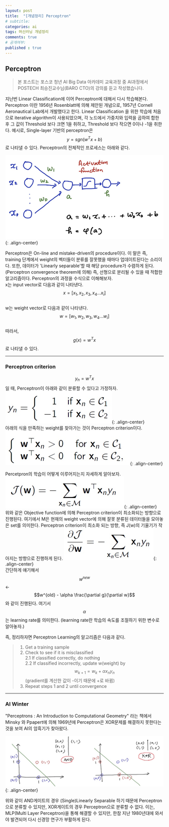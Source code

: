 ```yaml
---
layout: post
title:  "[개념정리] Perceptron"
# subtitle: 
categories: ai
tags: 머신러닝 개념정리
comments: true
# 공개여부:
published : true
---
```


## Perceptron

> 본 포스트는 포스코 청년 AI Big Data 아카데미 교육과정 중 AI과정에서 POSTECH 최승진교수님(BARO CTO)의 강의를 듣고 작성했습니다.

지난번 Linear Classification에 이어 Perceptron에 대해서 다시 학습해본다. Perceptron 이란 1956년 Rosenblatt에 의해 제안된 개념으로, 1957년 Cornell Aeronautical Lab에서 개발했다고 한다. Linear Classification 을 위한 학습에 처음으로 iterative algorithm이 사용되었으며, 각 노드에서 가중치와 입력을 곱하여 합한 후 그 값이 Threshold 보다 크면 1을 취하고, Threshold 보다 작으면 0이나 -1을 취한다. 예시로, Single-layer 기반의 perceptron은 $$y = sgn(w^T x + b)$$로 나타낼 수 있다. Perceptron의 전체적인 프로세스는 아래와 같다.

![](/assets/img/20200607/1.jpg){: .align-center}  

Perceptron은 On-line and mistake-driven의 procedure이다. 이 말은 즉, training 단계에서 weight의 벡터들이 분류를 잘못했을 때마다 업데이트된다는 소리이다. 또한, 데이터가 'Linearly separable'할 때 해당 procedure가 수렴하게 된다.(Perceptron convergence theorem에 의해) 즉, 선형으로 분리될 수 있을 때 적합한 알고리즘이다. Perceptron의 과정을 수식으로 이해해보자.  
x는 input vector로 다음과 같이 나타낸다. $$x = [x_{1}, x_{2}, x_{3}, x_{4} ... x_{i}]$$  
w는 weight vector로 다음과 같이 나타낸다. $$w = [w_{1}, w_{2}, w_{3}, w_{4} ... w_{i}]$$  
따라서, $$ g(x) = w^T x$$로 나타낼 수 있다.

---
### Perceptron criterion

$$ y_{n} = w^T x $$ 일 때, Perceptron이 아래와 같이 분류할 수 있다고 가정하자.
![](/assets/img/20200607/2.jpg){: .align-center}  
아래의 식을 만족하는 weight를 찾아가는 것이 Perceptron criterion이다.
![](/assets/img/20200607/3.jpg){: .align-center}

Percetpron의 학습이 어떻게 이루어지는지 자세하게 알아보자.
![](/assets/img/20200607/4.jpg){: .align-center}  
위와 같은 Objective function에 의해 Perceptron criterion이 최소화되는 방향으로 진행된다. 여기에서 M은 현재의 weight vector에 의해 잘못 분류된 데이터들을 모아놓은 set를 의미한다. Perceptron criterion이 최소화 되는 방향, 즉 J(w)의 기울기가 작아지는 방향으로 진행하게 된다.
![](/assets/img/20200607/5.jpg){: .align-center}  
간단하게 얘기해서 $$w^{new}$$ ← $$w^{old} - \alpha \frac{\partial g}{\partial w}$$ 와 같이 진행된다. 여기서 $$\alpha$$는 learning rate를 의미한다. (learning rate란 학습의 속도를 조절하기 위한 변수로 알아놓자.)


즉, 정리하자면 Perceptron Learning의 알고리즘은 다음과 같다.
>1. Get a training sample
>2. Check to see if it is misclassified  
> 2.1 If classified correctly, do nothing  
> 2.2 If classified incorrectly, update w(weight) by  
>     $$w_{k+1}=w_{k} + \alpha x_{n}y_{n}$$  (gradient를 계산한 값이 -이기 때문에 +로 바뀜)
>3. Repeat steps 1 and 2 until convergence

---
### AI Winter  

"Perceptrons : An Introduction to Computational Geometry" 라는 책에서 Minsky 와 Ppapert에 의해 1969년에 Perceptron은 XOR문제를 해결하지 못한다는 것을 보여 AI의 암흑기가 찾아왔다.

![](/assets/img/20200607/6.jpg){: .align-center}  

위와 같이 AND게이트의 경우 (Single)Linearly Separable 하기 때문에 Perceptron으로 분류할 수 있지만, XOR게이트의 경우 Perceptron으로 분류할 수 없다. 이는, MLP(Multi Layer Perceptron)을 통해 해결할 수 있지만, 한참 지난 1980년대에 와서야 발견되어 다시 신경망 연구가 부활하게 된다.